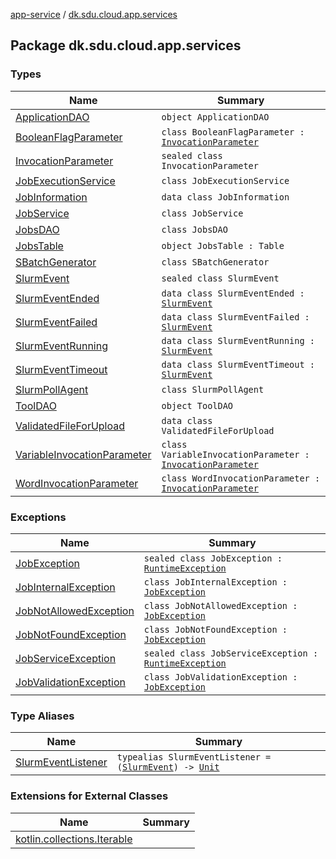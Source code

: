 [app-service](../index.md) / [dk.sdu.cloud.app.services](./index.md)

## Package dk.sdu.cloud.app.services

### Types

| Name | Summary |
|---|---|
| [ApplicationDAO](-application-d-a-o/index.md) | `object ApplicationDAO` |
| [BooleanFlagParameter](-boolean-flag-parameter/index.md) | `class BooleanFlagParameter : `[`InvocationParameter`](-invocation-parameter/index.md) |
| [InvocationParameter](-invocation-parameter/index.md) | `sealed class InvocationParameter` |
| [JobExecutionService](-job-execution-service/index.md) | `class JobExecutionService` |
| [JobInformation](-job-information/index.md) | `data class JobInformation` |
| [JobService](-job-service/index.md) | `class JobService` |
| [JobsDAO](-jobs-d-a-o/index.md) | `class JobsDAO` |
| [JobsTable](-jobs-table/index.md) | `object JobsTable : Table` |
| [SBatchGenerator](-s-batch-generator/index.md) | `class SBatchGenerator` |
| [SlurmEvent](-slurm-event/index.md) | `sealed class SlurmEvent` |
| [SlurmEventEnded](-slurm-event-ended/index.md) | `data class SlurmEventEnded : `[`SlurmEvent`](-slurm-event/index.md) |
| [SlurmEventFailed](-slurm-event-failed/index.md) | `data class SlurmEventFailed : `[`SlurmEvent`](-slurm-event/index.md) |
| [SlurmEventRunning](-slurm-event-running/index.md) | `data class SlurmEventRunning : `[`SlurmEvent`](-slurm-event/index.md) |
| [SlurmEventTimeout](-slurm-event-timeout/index.md) | `data class SlurmEventTimeout : `[`SlurmEvent`](-slurm-event/index.md) |
| [SlurmPollAgent](-slurm-poll-agent/index.md) | `class SlurmPollAgent` |
| [ToolDAO](-tool-d-a-o/index.md) | `object ToolDAO` |
| [ValidatedFileForUpload](-validated-file-for-upload/index.md) | `data class ValidatedFileForUpload` |
| [VariableInvocationParameter](-variable-invocation-parameter/index.md) | `class VariableInvocationParameter : `[`InvocationParameter`](-invocation-parameter/index.md) |
| [WordInvocationParameter](-word-invocation-parameter/index.md) | `class WordInvocationParameter : `[`InvocationParameter`](-invocation-parameter/index.md) |

### Exceptions

| Name | Summary |
|---|---|
| [JobException](-job-exception/index.md) | `sealed class JobException : `[`RuntimeException`](https://kotlinlang.org/api/latest/jvm/stdlib/kotlin/-runtime-exception/index.html) |
| [JobInternalException](-job-internal-exception/index.md) | `class JobInternalException : `[`JobException`](-job-exception/index.md) |
| [JobNotAllowedException](-job-not-allowed-exception/index.md) | `class JobNotAllowedException : `[`JobException`](-job-exception/index.md) |
| [JobNotFoundException](-job-not-found-exception/index.md) | `class JobNotFoundException : `[`JobException`](-job-exception/index.md) |
| [JobServiceException](-job-service-exception/index.md) | `sealed class JobServiceException : `[`RuntimeException`](https://kotlinlang.org/api/latest/jvm/stdlib/kotlin/-runtime-exception/index.html) |
| [JobValidationException](-job-validation-exception/index.md) | `class JobValidationException : `[`JobException`](-job-exception/index.md) |

### Type Aliases

| Name | Summary |
|---|---|
| [SlurmEventListener](-slurm-event-listener.md) | `typealias SlurmEventListener = (`[`SlurmEvent`](-slurm-event/index.md)`) -> `[`Unit`](https://kotlinlang.org/api/latest/jvm/stdlib/kotlin/-unit/index.html) |

### Extensions for External Classes

| Name | Summary |
|---|---|
| [kotlin.collections.Iterable](kotlin.collections.-iterable/index.md) |  |
